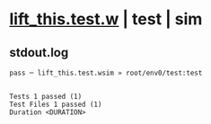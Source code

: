 # [lift_this.test.w](../../../../../examples/tests/valid/lift_this.test.w) | test | sim

## stdout.log
```log
pass ─ lift_this.test.wsim » root/env0/test:test
 
 
Tests 1 passed (1)
Test Files 1 passed (1)
Duration <DURATION>
```

